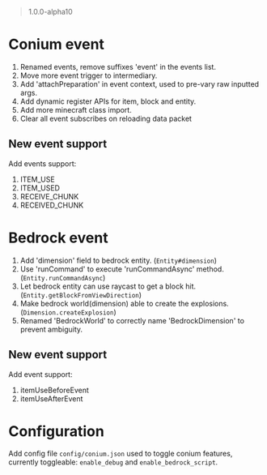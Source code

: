 > 1.0.0-alpha10

# Conium event
1. Renamed events, remove suffixes 'event' in the events list.
2. Move more event trigger to intermediary.
3. Add 'attachPreparation' in event context, used to pre-vary raw inputted args.
4. Add dynamic register APIs for item, block and entity.
5. Add more minecraft class import.
6. Clear all event subscribes on reloading data packet

## New event support
Add events support:
1. ITEM_USE
2. ITEM_USED
3. RECEIVE_CHUNK
3. RECEIVED_CHUNK

# Bedrock event
1. Add 'dimension' field to bedrock entity. (``Entity#dimension``)
2. Use 'runCommand' to execute 'runCommandAsync' method. (``Entity.runCommandAsync``)
3. Let bedrock entity can use raycast to get a block hit. (``Entity.getBlockFromViewDirection``)
4. Make bedrock world(dimension) able to create the explosions. (``Dimension.createExplosion``)
5. Renamed 'BedrockWorld' to correctly name 'BedrockDimension' to prevent ambiguity. 

## New event support
Add event support:
1. itemUseBeforeEvent
2. itemUseAfterEvent

# Configuration
Add config file ``config/conium.json`` used to toggle conium features, currently toggleable: ``enable_debug`` and ``enable_bedrock_script``.
